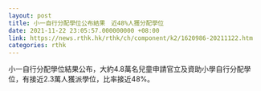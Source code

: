 ```yaml
---
layout: post
title: 小一自行分配學位公布結果　近48%人獲分配學位
date: 2021-11-22 23:05:57.000000000 +08:00
link: https://news.rthk.hk/rthk/ch/component/k2/1620986-20211122.htm
categories: rthk
---
```


小一自行分配學位結果公布，大約4.8萬名兒童申請官立及資助小學自行分配學位，有接近2.3萬人獲派學位，比率接近48%。
